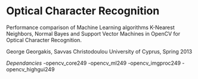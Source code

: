 # Optical Character Recognition

 Performance comparison of Machine Learning algorithms K-Nearest Neighbors, Normal Bayes and Support Vector Machines in OpenCV for Optical Character Recognition.

George Georgakis, Savvas Christodoulou
University of Cyprus, Spring 2013

*Dependancies*
-opencv_core249
-opencv_ml249
-opencv_imgproc249
-opencv_highgui249